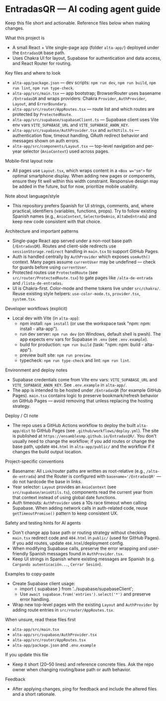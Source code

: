 <!-- Copilot instructions for EntradasQR (alta-app) -->
# EntradasQR — AI coding agent guide

Keep this file short and actionable. Reference files below when making changes.

What this project is
- A small React + Vite single-page app (folder `alta-app/`) deployed under the `EntradasQR` base path.
- Uses Chakra UI for layout, Supabase for authentication and data access, and React Router for routing.

Key files and where to look
- `alta-app/package.json` — dev scripts: `npm run dev`, `npm run build`, `npm run lint`, `npm run type-check`.
- `alta-app/src/main.tsx` — app bootstrap; BrowserRouter uses basename `/EntradasQR` and wraps providers: Chakra `Provider`, `AuthProvider`, `Layout`, and `ErrorBoundary`.
- `alta-app/src/router/AppRoutes.tsx` — route list and which routes are protected by `ProtectedRoute`.
- `alta-app/src/supabase/supabaseClient.ts` — Supabase client uses Vite env vars `VITE_SUPABASE_URL` and `VITE_SUPABASE_ANON_KEY`.
- `alta-app/src/supabase/AuthProvider.tsx` and `authUtils.ts` — authentication flow, timeout handling, OAuth redirect behavior and messages shown on auth errors.
- `alta-app/src/components/Layout.tsx` — top-level navigation and per-year selector (`AnioContext`) used across pages.

Mobile-first layout note
- All pages use `Layout.tsx`, which wraps content in a `<Box w="sm">` for optimal smartphone display. When adding new pages or components, ensure they fit well within this width constraint. Responsive design may be added in the future, but for now, prioritize mobile usability.

Note about language/style
- This repository prefers Spanish for UI strings, comments, and, where practical, identifiers (variables, functions, props). Try to follow existing Spanish names (e.g., `AnioContext`, `SelectorDeAnio`, `AltaDeEntrada`) and keep new code consistent with that choice.

Architecture and important patterns
- Single-page React app served under a non-root base path (`/EntradasQR`). Routes and client-side redirects use `sessionStorage.redirect` handling in `main.tsx` to support GitHub Pages.
- Auth is handled centrally by `AuthProvider` which exposes `useAuth()` context. Many pages assume `currentUser` may be undefined — check for guards before using `currentUser`.
- Protected routes use `ProtectedRoute` (see `src/router/ProtectedRoute.tsx`) to gate pages like `/alta-de-entrada` and `/lista-de-entradas`.
- UI is Chakra-first. Color-mode and theme tokens live under `src/chakra/`. Reuse existing style helpers: `use-color-mode.ts`, `provider.tsx`, `system.tsx`.

Developer workflows (explicit)
- Local dev with Vite (in `alta-app`):
  - npm install: `npm install` (or use the workspace task "npm: npm: install - alta-app").
  - run dev server: `npm run dev` (on Windows, default shell is pwsh). The app expects env vars for Supabase in `.env` (see `.env.example`).
  - build for production: `npm run build` (task: "npm: npm: build - alta-app").
  - preview built site: `npm run preview`.
  - typecheck: `npm run type-check` and lint: `npm run lint`.

Environment and deploy notes
- Supabase credentials come from Vite env vars: `VITE_SUPABASE_URL` and `VITE_SUPABASE_ANON_KEY`. See `.env.example` in `alta-app/`.
- The app is intended to be hosted under `/EntradasQR` (for example GitHub Pages). `main.tsx` contains logic to preserve bookmark/refresh behavior on GitHub Pages — avoid removing that unless replacing the hosting strategy.

Deploy / CI note
- The repo uses a GitHub Actions workflow to deploy the built `alta-app/dist` to GitHub Pages (see `.github/workflows/deploy.yml`). The site is published at `https://ensamblesmp.github.io/EntradasQR/`. You don't usually need to change the workflow; if you add routes or change the base path, update `404.html` in `alta-app/public/` and the workflow if it changes the build output location.

Project-specific conventions
- Basename: All `Link`/router paths are written as root-relative (e.g., `/alta-de-entrada`) and the Router is configured with `basename='/EntradasQR'` — do not hardcode the base in links.
- Year selector: `Layout` provides an `AnioContext` (see `src/supabase/anioUtils.ts`), components read the current year from that context instead of using global date functions.
- Auth timeouts: `AuthProvider` uses a 10s race timeout when calling Supabase. When adding network calls in auth-related code, reuse `getTimeoutPromise()` pattern to keep consistent UX.

Safety and testing hints for AI agents
- Don't change app base path or routing strategy without checking `main.tsx` redirect code and `404.html` in `public/` (used for GitHub Pages). If you add routes, update `404.html`/deployment config.
- When modifying Supabase calls, preserve the error wrapping and user-friendly Spanish messages found in `AuthProvider.tsx`.
- Keep UI strings in Spanish where existing messages are Spanish (e.g. `Cargando autenticación...`, `Cerrar Sesión`).

Examples to copy-paste
- Create Supabase client usage:
  - import { supabase } from '../supabase/supabaseClient';
  - Use `await supabase.from('entries').select('*')` and preserve error handling.
- Wrap new top-level pages with the existing `Layout` and `AuthProvider` by adding route entries in `src/router/AppRoutes.tsx`.

When unsure, read these files first
- `alta-app/src/main.tsx`
- `alta-app/src/supabase/AuthProvider.tsx`
- `alta-app/src/router/AppRoutes.tsx`
- `alta-app/package.json` and `.env.example`

If you update this file
- Keep it short (20–50 lines) and reference concrete files. Ask the repo owner when changing routing/base path or auth behavior.

Feedback
- After applying changes, ping for feedback and include the altered files and a short rationale.
